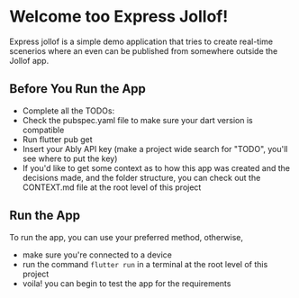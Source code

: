 # Welcome too Express Jollof!

Express jollof is a simple demo application that tries to create real-time scenerios where an even can be published from somewhere outside the Jollof app.


## Before You Run the App
- Complete all the TODOs:
- Check the pubspec.yaml file to make sure your dart version is compatible
- Run flutter pub get
- Insert your Ably API key (make a project wide search for "TODO", you'll see where to put the key)
- If you'd like to get some context as to how this app was created and the decisions made, and the folder structure, you can check out the CONTEXT.md file at the root level of this project

## Run the App
To run the app, you can use your preferred method, otherwise,
- make sure you're connected to a device
- run the command `flutter run` in a terminal at the root level of this project
- voila! you can begin to test the app for the requirements

